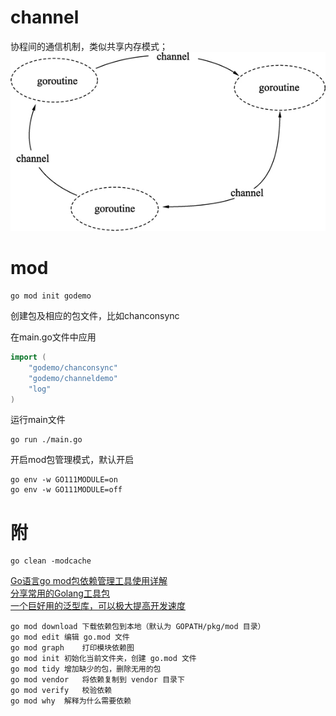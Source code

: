 #  channel
协程间的通信机制，类似共享内存模式；
![goroutine-channel](/image/goroutine-channel.jpg)


# mod 
```
go mod init godemo
```


创建包及相应的包文件，比如chanconsync


在main.go文件中应用

``` go
import (
	"godemo/chanconsync"
	"godemo/channeldemo"
	"log"
)
```

运行main文件

```
go run ./main.go
```


开启mod包管理模式，默认开启
```
go env -w GO111MODULE=on
go env -w GO111MODULE=off
```

# 附
```
go clean -modcache
```

[Go语言go mod包依赖管理工具使用详解](http://c.biancheng.net/view/5712.html)  
[分享常用的Golang工具包](https://www.jianshu.com/p/f6fa8e9b790a)   
[一个巨好用的泛型库，可以极大提高开发速度](https://github.com/samber/lo)

```
go mod download	下载依赖包到本地（默认为 GOPATH/pkg/mod 目录）
go mod edit	编辑 go.mod 文件
go mod graph	打印模块依赖图
go mod init	初始化当前文件夹，创建 go.mod 文件
go mod tidy	增加缺少的包，删除无用的包
go mod vendor	将依赖复制到 vendor 目录下
go mod verify	校验依赖
go mod why	解释为什么需要依赖
```

